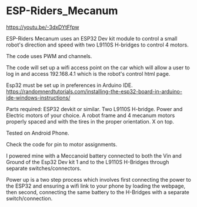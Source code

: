 # ESP-Riders_Mecanum

https://youtu.be/-3dxDYtFfpw

ESP-Riders Mecanum uses an ESP32 Dev kit module to control a small robot's direction and speed with two L9110S H-bridges to control 4 motors.

The code uses PWM and channels.

The code will set up a wifi access point on the car which will allow a user to log in and access 192.168.4.1 which is the robot's control html page.

Esp32 must be set up in preferences in Arduino IDE. https://randomnerdtutorials.com/installing-the-esp32-board-in-arduino-ide-windows-instructions/

Parts required:
ESP32 devkit or similar.
Two L9110S H-bridge.
Power and Electric motors of your choice.
A robot frame and 4 mecanum motors properly spaced and with the tires in the proper orientation.  X on top.

Tested on Android Phone.

Check the code for pin to motor assignments.

I powered mine with a Meccanoid battery connected to both the Vin and Ground of the Esp32 Dev kit 1 and to the L9110S H-Bridges through separate 
switches/connectors.  

Power up is a two step process which involves first connecting the power to the ESP32 and ensuring a wifi link to your phone by loading the webpage,
then second, connecting the same battery to the H-Bridges with a separate switch/connection.
